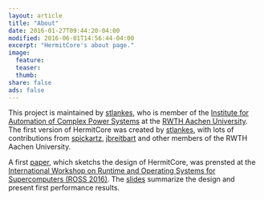 ```yaml
---
layout: article
title: "About"
date: 2016-01-27T09:44:20-04:00
modified: 2016-06-01T14:56:44-04:00
excerpt: "HermitCore's about page."
image:
  feature:
  teaser:
  thumb:
share: false
ads: false
---
```


This project is maintained by [stlankes](https://github.com/stlankes/), who is member of the [Institute for Automation of Complex Power Systems](http://www.acs.eonerc.rwth-aachen.de/) at the [RWTH Aachen University](http://www.rwth-aachen.de/).
The first version of HermitCore was created by [stlankes](https://github.com/stlankes/), with lots of contributions from [spickartz](https://github.com/spickartz), [jbreitbart](https://github.com/jbreitbart) and other members of the RWTH Aachen University.

A first [paper](https://dl.acm.org/authorize?N04880), which sketchs the design of HermitCore, was prensted at the [International Workshop on Runtime and Operating Systems for Supercomputers (ROSS 2016)](http://www.mcs.anl.gov/events/workshops/ross/2016/program.php). The [slides](ross2016.pdf) summarize the design and present first performance results.
